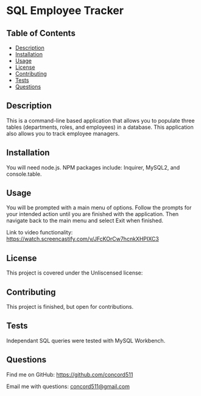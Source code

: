 # SQL Employee Tracker


## Table of Contents
* [Description](#description)
* [Installation](#installation)
* [Usage](#usage)
* [License](#license)
* [Contributing](#contributing)
* [Tests](#tests)
* [Questions](#questions)


## Description

This is a command-line based application that allows you to populate three tables (departments, roles, and employees) in a database. This application also allows you to track employee managers.

## Installation

You will need node.js. NPM packages include: Inquirer, MySQL2, and console.table.

## Usage

You will be prompted with a main menu of options. Follow the prompts for your intended action until you are finished with the application. Then navigate back to the main menu and select Exit when finished.

Link to video functionality: https://watch.screencastify.com/v/JFcKOrCw7hcnkXHPIXC3

## License
This project is covered under the Unliscensed license: 


## Contributing

This project is finished, but open for contributions.

## Tests

Independant SQL queries were tested with MySQL Workbench.

## Questions

Find me on GitHub: https://github.com/concord511

Email me with questions: concord511@gmail.com
